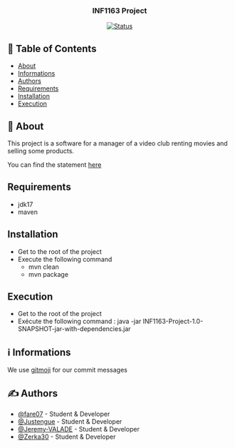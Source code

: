 <h3 align="center">INF1163 Project</h3>

<div align="center">

  [![Status](https://img.shields.io/badge/status-active-success.svg)]() 

</div>

## 📝 Table of Contents

- [About](#about)
- [Informations](#informations)
- [Authors](#authors)
- [Requirements](#Requirements)
- [Installation](#Installation)
- [Execution](#Execution)

## 🧐 About <a name = "about"></a>

This project is a software for a manager of a video club renting movies and selling some products. 

You can find the statement [here](https://utility.zerka.dev/student/UQO/INF1663.pdf)

## Requirements
- jdk17
- maven

## Installation
- Get to the root of the project
- Execute the following command
  - mvn clean 
  - mvn package

## Execution
- Get to the root of the project
- Exécute the following command : java -jar INF1163-Project-1.0-SNAPSHOT-jar-with-dependencies.jar

## ℹ Informations <a name = "informations"></a>

We use [gitmoji](https://gitmoji.dev/) for our commit messages

## ✍️ Authors <a name = "authors"></a>
- [@fare07](https://github.com/fare07) - Student & Developer
- [@Justengue](https://github.com/Justengue) - Student & Developer
- [@Jeremy-VALADE](https://github.com/Jeremy-VALADE) - Student & Developer
- [@Zerka30](https://github.com/Zerka30) - Student & Developer